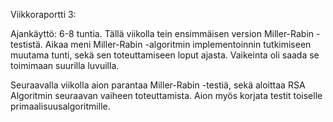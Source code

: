 Viikkoraportti 3:

Ajankäyttö: 6-8 tuntia.
Tällä viikolla tein ensimmäisen version Miller-Rabin -testistä. Aikaa meni Miller-Rabin -algoritmin implementoinnin
tutkimiseen muutama tunti, sekä sen toteuttamiseen loput ajasta. 
Vaikeinta oli saada se toimimaan suurilla luvuilla.

Seuraavalla viikolla aion parantaa Miller-Rabin -testiä, sekä aloittaa RSA Algoritmin seuraavan vaiheen toteuttamista.
Aion myös korjata testit toiselle primaalisuusalgoritmille.


